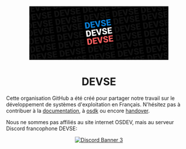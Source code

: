 
<br/>
<p align="center">
  <img width="75%" src="./profile/banner.png">
</p>


<h1 align="center">
DEVSE
</h1>

Cette organisation GitHub a été créé pour partager notre travail sur le développement de systèmes d'exploitation en Français. N'hésitez pas à contribuer à la [documentation](https://devse.wiki/), à [osdk](https://github.com/devse-org/osdk) ou encore [handover](https://github.com/devse-org/handover).

Nous ne sommes pas affiliés au site internet OSDEV, mais au serveur Discord francophone DEVSE:

<p align="center">
<a href="https://discord.gg/3XjkM6q">
    <img src="https://discordapp.com/api/guilds/746454130448531546/widget.png?style=banner3" alt="Discord Banner 3"/>
</a>
</p>